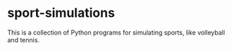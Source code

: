 # sport-simulations
This is a collection of Python programs for simulating sports, like volleyball and tennis.

